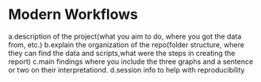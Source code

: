 # **Modern Workflows**

a.description of the project(what you aim to do, where you got the data from, etc.)
b.explain the organization of the repo(folder structure, where they can find the data and scripts,what were the steps in creating the report)
c.main findings where you include the three graphs and a sentence or two on their interpretationd. 
d.session info to help with reproducibility